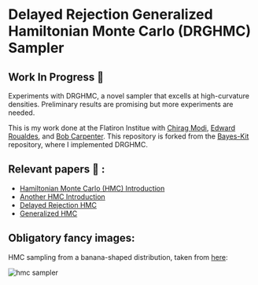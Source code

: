 # Delayed Rejection Generalized Hamiltonian Monte Carlo (DRGHMC) Sampler

## Work In Progress :construction:

Experiments with DRGHMC, a novel sampler that excells at high-curvature densities. Preliminary results are promising but more experiments are needed.

This is my work done at the Flatiron Institue with [Chirag Modi](https://modichirag.github.io/), [Edward Roualdes](https://roualdes.us/), and [Bob Carpenter](https://bob-carpenter.github.io/). This repository is forked from the [Bayes-Kit](https://github.com/flatironinstitute/bayes-kit) repository, where I implemented DRGHMC.

## Relevant papers :open_file_folder: :
- [Hamiltonian Monte Carlo (HMC) Introduction](https://arxiv.org/pdf/1701.02434.pdf)
- [Another HMC Introduction](https://arxiv.org/pdf/1206.1901.pdf)
- [Delayed Rejection HMC](https://arxiv.org/abs/2110.00610)
- [Generalized HMC](https://proceedings.mlr.press/v151/hoffman22a/hoffman22a.pdf)

## Obligatory fancy images:

HMC sampling from a banana-shaped distribution, taken from [here](https://github.com/chi-feng/mcmc-demo/tree/master):

![hmc sampler](https://raw.githubusercontent.com/chi-feng/mcmc-demo/master/docs/hmc.gif)
